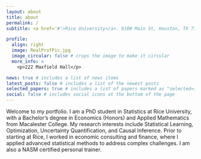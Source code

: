 ```yaml
---
layout: about
title: about
permalink: /
subtitle: <a href='#'>Rice University</a>. 6100 Main St, Houston, TX 77005. nd56@rice.edu

profile:
  align: right
  image: RealProfPic.jpg
  image_circular: false # crops the image to make it circular
  more_info: >
    <p>222 Maxfield Hall</p>

news: true # includes a list of news items
latest_posts: false # includes a list of the newest posts
selected_papers: true # includes a list of papers marked as "selected={true}"
social: false # includes social icons at the bottom of the page
---
```


Welcome to my portfolio. I am a PhD student in Statistics at Rice University, with a Bachelor’s degree in Economics (Honors) and Applied Mathematics from Macalester College. My research interests include Statistical Learning, Optimization, Uncertainty Quantification, and Causal Inference. Prior to starting at Rice, I worked in economic consulting and finance, where I applied advanced statistical methods to address complex challenges. I am also a NASM certified personal trainer.
